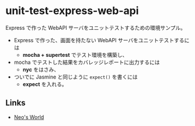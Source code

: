 # unit-test-express-web-api

Express で作った WebAPI サーバをユニットテストするための環境サンプル。

- Express で作った、画面を持たない WebAPI サーバをユニットテストするには
  - __mocha + supertest__ でテスト環境を構築し、
- mocha でテストした結果をカバレッジレポートに出力するには
  - __nyc__ をはさみ、
- ついでに Jasmine と同じように `expect()` を書くには
  - __expect__ を入れる。


## Links

- [Neo's World](https://neos21.net/)

